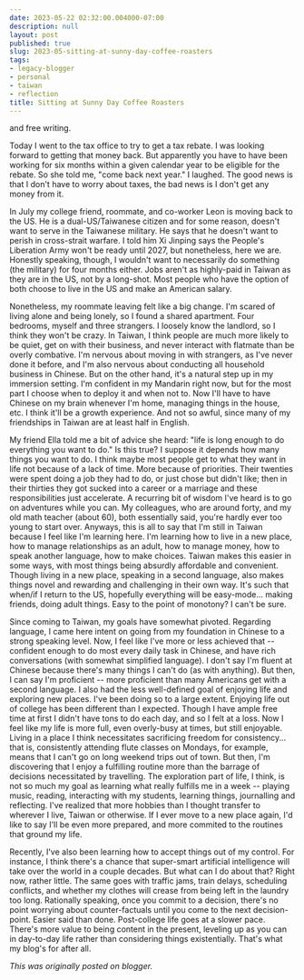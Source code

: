 ```yaml
---
date: 2023-05-22 02:32:00.004000-07:00
description: null
layout: post
published: true
slug: 2023-05-sitting-at-sunny-day-coffee-roasters
tags:
- legacy-blogger
- personal
- taiwan
- reflection
title: Sitting at Sunny Day Coffee Roasters
---
```




and free writing.   


Today I went to the tax office to try to get a tax rebate. I was looking forward to getting that money back. But apparently you have to have been working for six months within a given calendar year to be eligible for the rebate. So she told me, "come back next year." I laughed. The good news is that I don't have to worry about taxes, the bad news is I don't get any money from it.

In July my college friend, roommate, and co-worker Leon is moving back to the US. He is a dual-US/Taiwanese citizen and for some reason, doesn't want to serve in the Taiwanese military. He says that he doesn't want to perish in cross-strait warfare. I told him Xi Jinping says the People's Liberation Army won't be ready until 2027, but nonetheless, here we are. Honestly speaking, though, I wouldn't want to necessarily do something (the military) for four months either. Jobs aren't as highly-paid in Taiwan as they are in the US, not by a long-shot. Most people who have the option of both choose to live in the US and make an American salary.

Nonetheless, my roommate leaving felt like a big change. I'm scared of living alone and being lonely, so I found a shared apartment. Four bedrooms, myself and three strangers. I loosely know the landlord, so I think they won't be crazy. In Taiwan, I think people are much more likely to be quiet, get on with their business, and never interact with flatmate than be overly combative. I'm nervous about moving in with strangers, as I've never done it before, and I'm also nervous about conducting all household business in Chinese. But on the other hand, it's a natural step up in my immersion setting. I'm confident in my Mandarin right now, but for the most part I choose when to deploy it and when not to. Now I'll have to have Chinese on my brain whenever I'm home, managing things in the house, etc. I think it'll be a growth experience. And not so awful, since many of my friendships in Taiwan are at least half in English.

My friend Ella told me a bit of advice she heard: "life is long enough to do everything you want to do." Is this true? I suppose it depends how many things you want to do. I think maybe most people get to what they want in life not because of a lack of time. More because of priorities. Their twenties were spent doing a job they had to do, or just chose but didn't like; then in their thirties they got sucked into a career or a marriage and these responsibilities just accelerate. A recurring bit of wisdom I've heard is to go on adventures while you can. My colleagues, who are around forty, and my old math teacher (about 60), both essentially said, you're hardly ever too young to start over. Anyways, this is all to say that I'm still in Taiwan because I feel like I'm learning here. I'm learning how to live in a new place, how to manage relationships as an adult, how to manage money, how to speak another language, how to make choices. Taiwan makes this easier in some ways, with most things being absurdly affordable and convenient. Though living in a new place, speaking in a second language, also makes things novel and rewarding and challenging in their own way. It's such that when/if I return to the US, hopefully everything will be easy-mode... making friends, doing adult things. Easy to the point of monotony? I can't be sure.

Since coming to Taiwan, my goals have somewhat pivoted. Regarding language, I came here intent on going from my foundation in Chinese to a strong speaking level. Now, I feel like I've more or less achieved that -- confident enough to do most every daily task in Chinese, and have rich conversations (with somewhat simplified language). I don't say I'm fluent at Chinese because there's many things I can't do (as with anything). But then, I can say I'm proficient -- more proficient than many Americans get with a second language. I also had the less well-defined goal of enjoying life and exploring new places. I've been doing so to a large extent. Enjoying life out of college has been different than I expected. Though I have ample free time at first I didn't have tons to do each day, and so I felt at a loss. Now I feel like my life is more full, even overly-busy at times, but still enjoyable. Living in a place I think necessitates sacrificing freedom for consistency... that is, consistently attending flute classes on Mondays, for example, means that I can't go on long weekend trips out of town. But then, I'm discovering that I enjoy a fulfilling routine more than the barrage of decisions necessitated by travelling. The exploration part of life, I think, is not so much my goal as learning what really fulfills me in a week -- playing music, reading, interacting with my students, learning things, journalling and reflecting. I've realized that more hobbies than I thought transfer to wherever I live, Taiwan or otherwise. If I ever move to a new place again, I'd like to say I'll be even more prepared, and more commited to the routines that ground my life.

Recently, I've also been learning how to accept things out of my control. For instance, I think there's a chance that super-smart artificial intelligence will take over the world in a couple decades. But what can I do about that? Right now, rather little. The same goes with traffic jams, train delays, scheduling conflicts, and whether my clothes will crease from being left in the laundry too long. Rationally speaking, once you commit to a decision, there's no point worrying about counter-factuals until you come to the next decision-point. Easier said than done. Post-college life goes at a slower pace. There's more value to being content in the present, leveling up as you can in day-to-day life rather than considering things existentially. That's what my blog's for after all.  

*This was originally posted on blogger.*
